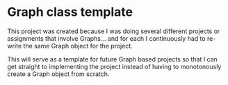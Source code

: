 # Graph class template

This project was created because I was doing several different projects or assignments that involve Graphs... and for each I continuously had to re-write the same Graph object for the project. 

This will serve as a template for future Graph based projects so that I can get straight to implementing the project instead of having to monotonously create a Graph object from scratch.


